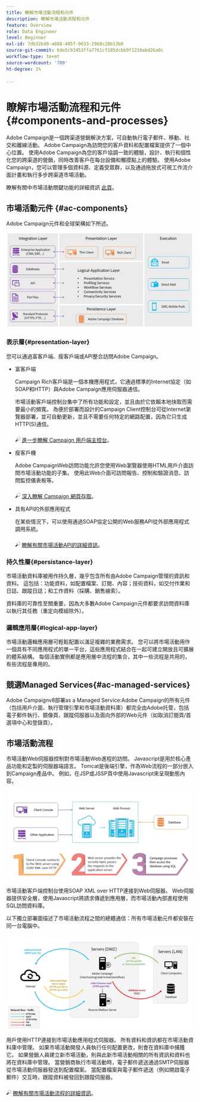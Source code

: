 ```yaml
---
title: 瞭解市場活動流程和元件
description: 瞭解市場活動流程和元件
feature: Overview
role: Data Engineer
level: Beginner
exl-id: 7db32bd8-a088-405f-9633-2968c28b13b0
source-git-commit: 6de5c93453ffa7761cf185dcbb9f1210abd26a0c
workflow-type: tm+mt
source-wordcount: '709'
ht-degree: 1%

---
```


# 瞭解市場活動流程和元件 {#components-and-processes}

Adobe Campaign是一個跨渠道營銷解決方案，可自動執行電子郵件、移動、社交和離線活動。 Adobe Campaign為訪問您的客戶資料和配置檔案提供了一個中心位置。 使用Adobe Campaign為您的客戶協調一致的體驗，設計、執行和個性化您的跨渠道的營銷，同時改善客戶在每台設備和觸摸點上的體驗。 使用Adobe Campaign，您可以管理多個資料源、定義受眾群，以及通過拖放式可視工作流介面計畫和執行多步跨渠道市場活動。

瞭解有關中市場活動關鍵功能的詳細資訊 [此頁](../start/get-started.md)。

## 市場活動元件 {#ac-components}

Adobe Campaign元件和全球架構如下所述。

![](assets/ac-components.png)

### 表示層{#presentation-layer}

您可以通過富客戶端、瘦客戶端或API整合訪問Adobe Campaign。

* 富客戶端

   Campaign Rich客戶端是一個本機應用程式，它通過標準的Internet協定（如SOAP和HTTP）與Adobe Campaign應用伺服器通信。

   市場活動客戶端控制台集中了所有功能和設定，並且由於它依賴本地快取而需要最小的頻寬。 為便於部署而設計的Campaign Client控制台可從Internet瀏覽器部署，並可自動更新，並且不需要任何特定的網路配置，因為它只生成HTTP(S)通信。

   ![](../assets/do-not-localize/glass.png) [進一步瞭解 Campaign 用戶端主控台](../start/connect.md)。

* 瘦客戶機

   Adobe CampaignWeb訪問功能允許您使用Web瀏覽器使用HTML用戶介面訪問市場活動功能的子集。 使用此Web介面可訪問報告、控制和驗證消息、訪問監控儀表板等。

   ![](../assets/do-not-localize/glass.png) [深入瞭解 Campaign 網頁存取](../start/connect.md)。

* 具有API的外部應用程式

   在某些情況下，可以使用通過SOAP協定公開的Web服務API從外部應用程式調用系統。

   ![](../assets/do-not-localize/glass.png) [瞭解有關市場活動API的詳細資訊](../dev/api.md)。

### 持久性層{#persistance-layer}

市場活動資料庫被用作持久層，幾乎包含所有由Adobe Campaign管理的資訊和資料。 這包括：功能資料，如配置檔案、訂閱、內容；技術資料，如交付作業和日誌、跟蹤日誌；和工作資料（採購、銷售線索）。

資料庫的可靠性至關重要，因為大多數Adobe Campaign元件都要求訪問資料庫以執行其任務（重定向模組除外）。

### 邏輯應用層{#logical-app-layer}

市場活動邏輯應用層可輕鬆配置以滿足複雜的業務需求。 您可以將市場活動用作一個具有不同應用程式的單一平台，這些應用程式結合在一起可建立開放且可擴展的體系結構。 每個活動實例都是應用層中流程的集合，其中一些流程是共用的，有些流程是專用的。

## 競選Managed Services{#ac-managed-services}

Adobe Campaignv8部署as a Managed Service:Adobe Campaign的所有元件（包括用戶介面、執行管理引擎和市場活動資料庫）都完全由Adobe托管，包括電子郵件執行、鏡像頁、跟蹤伺服器以及面向外部的Web元件（如取消訂閱頁/首選項中心和登錄頁）。

## 市場活動流程

市場活動Web伺服器控制對市場活動Web進程的訪問。 Javascript是用於核心產品功能和定製的伺服器端語言。 Tomcat是後端引擎，作為Web流程的一部分嵌入到Campaign產品中。 例如，在JSP或JSSP頁中使用Javascript來呈現動態內容。

![](assets/ac-processes.png)

市場活動客戶端控制台使用SOAP XML over HTTP連接到Web伺服器。 Web伺服器提供安全層，使用Javascript將請求傳遞到應用層，而市場活動內部進程使用SQL訪問資料庫。

以下獨立部署圖描述了市場活動流程之間的總體通信：所有市場活動元件都安裝在同一台電腦中。

![](assets/ac-standalone.png)

用戶使用HTTP連接到市場活動應用程式伺服器。 所有資料和資訊都在市場活動資料庫中管理。 如果市場活動開發人員執行任何配置更改，則會在資料庫中捕獲它。 如果營銷人員建立新市場活動，則與此新市場活動相關的所有資訊和資料也將在資料庫中管理。 當營銷商執行市場活動時，電子郵件遞送通過SMTP伺服器從市場活動伺服器發送到配置檔案。 當配置檔案與電子郵件遞送（例如開啟電子郵件）交互時，跟蹤資料被發回到跟蹤伺服器。

![](../assets/do-not-localize/glass.png) [瞭解有關市場活動流程的詳細資訊](../architecture/general-architecture.md#dev-env)。
